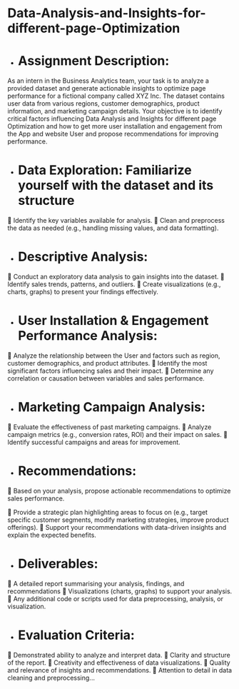 # Data-Analysis-and-Insights-for-different-page-Optimization
- # Assignment Description:
As an intern in the Business Analytics team, your task is to analyze a provided dataset
and generate actionable insights to optimize page performance for a fictional company
called XYZ Inc. The dataset contains user data from various regions, customer
demographics, product information, and marketing campaign details. Your objective is to
identify critical factors influencing Data Analysis and Insights for different page
Optimization and how to get more user installation and engagement from the App and
website User and propose recommendations for improving performance.

- # Data Exploration: Familiarize yourself with the dataset and its structure
 Identify the key variables available for analysis.
 Clean and preprocess the data as needed (e.g., handling missing values, and data
formatting).

- # Descriptive Analysis:
 Conduct an exploratory data analysis to gain insights into the dataset.
 Identify sales trends, patterns, and outliers.
 Create visualizations (e.g., charts, graphs) to present your findings effectively.

- # User Installation &amp; Engagement Performance Analysis:
 Analyze the relationship between the User and factors such as region, customer
demographics, and product attributes.
 Identify the most significant factors influencing sales and their impact.
 Determine any correlation or causation between variables and sales performance.

- # Marketing Campaign Analysis:
 Evaluate the effectiveness of past marketing campaigns.
 Analyze campaign metrics (e.g., conversion rates, ROI) and their impact on sales.
 Identify successful campaigns and areas for improvement.

- # Recommendations:
 Based on your analysis, propose actionable recommendations to optimize sales
performance.

 Provide a strategic plan highlighting areas to focus on (e.g., target specific
customer segments, modify marketing strategies, improve product offerings).
 Support your recommendations with data-driven insights and explain the
expected benefits.

- # Deliverables:
 A detailed report summarising your analysis, findings, and recommendations
 Visualizations (charts, graphs) to support your analysis.
 Any additional code or scripts used for data preprocessing, analysis, or
visualization.

- # Evaluation Criteria:
 Demonstrated ability to analyze and interpret data.
 Clarity and structure of the report.
 Creativity and effectiveness of data visualizations.
 Quality and relevance of insights and recommendations.
 Attention to detail in data cleaning and preprocessing...
